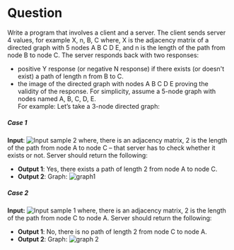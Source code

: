 # Question
Write a program that involves a client and a server. The client sends server 4 values, for example X, n, B, C where, X is the adjacency matrix of a directed graph with 5 nodes A B C D E, and n is the length of the path from node B to node C. The server responds back with two responses:
- positive Y response (or negative N response) if there exists (or doesn't exist) a path of length n from B to C.
- the image of the directed graph with nodes A B C D E proving the validity of the
response.
For simplicity, assume a 5-node graph with nodes named A, B, C, D, E.<br>
For example: Let’s take a 3-node directed graph:<br>
##### Case 1
**Input**:
![Input sample 2](images/input1.jpg)
where, there is an adjacency matrix, 2 is the length of the path from node A to node C – that
server has to check whether it exists or not.
Server should return the following:
- **Output 1**: Yes, there exists a path of length 2 from node A to node C.
- **Output 2**: Graph:
![graph1](images/graph1.jpg)
##### Case 2
**Input:**
![Input sample 1](images/input2.jpg)
where, there is an adjacency matrix, 2 is the length of the path from node C to node A.
Server should return the following:<br>
- **Output 1**: No, there is no path of length 2 from node C to node A.<br>
- **Output 2**: Graph:
![graph 2](images/graph2.jpg)
